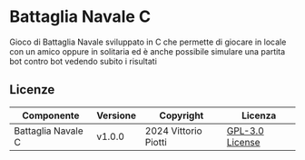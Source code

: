 # Battaglia Navale C

Gioco di Battaglia Navale sviluppato in C che permette di giocare in locale con un amico oppure in solitaria ed è anche possibile simulare una partita bot contro bot vedendo subito i risultati


## Licenze

| Componente         | Versione  | Copyright                         | Licenza                                                       |
|--------------------|-----------|-----------------------------------|---------------------------------------------------------------|
| Battaglia Navale C | v1.0.0    | 2024 Vittorio Piotti              | [GPL-3.0 License](https://github.com/vittorioPiotti/Battaglia-Navale-C/blob/main/LICENSE.md) |
